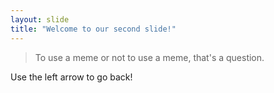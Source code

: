 ```yaml
---
layout: slide
title: "Welcome to our second slide!"
---
```

>To use a meme or not to use a meme, that's a question.

Use the left arrow to go back!
